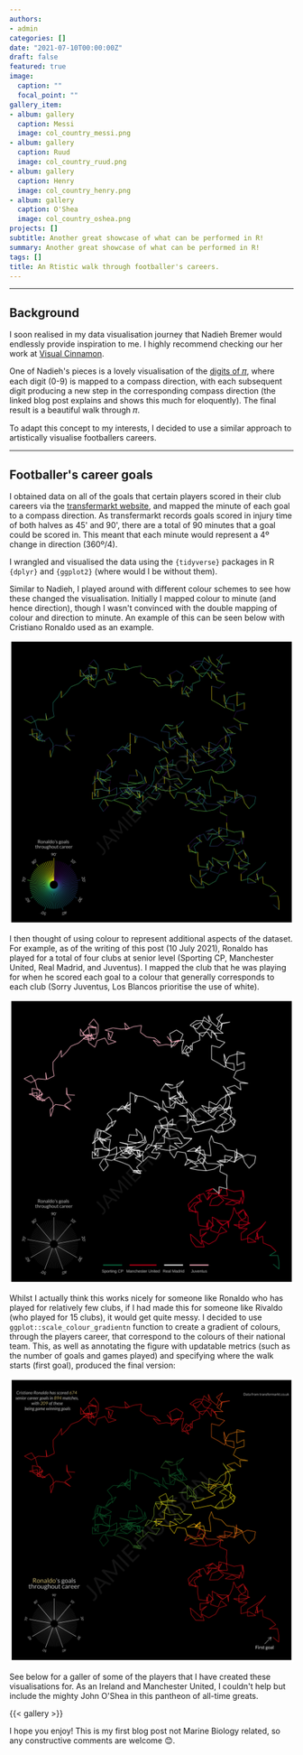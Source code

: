 ```yaml
---
authors:
- admin
categories: []
date: "2021-07-10T00:00:00Z"
draft: false
featured: true
image:
  caption: ""
  focal_point: ""
gallery_item:
- album: gallery
  caption: Messi
  image: col_country_messi.png
- album: gallery
  caption: Ruud
  image: col_country_ruud.png
- album: gallery
  caption: Henry
  image: col_country_henry.png
- album: gallery
  caption: O'Shea
  image: col_country_oshea.png
projects: []
subtitle: Another great showcase of what can be performed in R!
summary: Another great showcase of what can be performed in R!
tags: []
title: An Rtistic walk through footballer's careers.
---
```


---
## Background

I soon realised in my data visualisation journey that Nadieh Bremer would endlessly provide inspiration to me. I highly recommend checking our her work at [Visual Cinnamon](https://www.visualcinnamon.com/).

One of Nadieh's pieces is a lovely visualisation of the [digits of 𝜋](https://www.visualcinnamon.com/2015/01/exploring-art-hidden-in-pi/), where each digit (0-9) is mapped to a compass direction, with each subsequent digit producing a new step in the corresponding compass direction (the linked blog post explains and shows this much for eloquently). The final result is a beautiful walk through 𝜋. 

To adapt this concept to my interests, I decided to use a similar approach to artistically visualise footballers careers.

---

## Footballer's career goals

I obtained data on all of the goals that certain players scored in their club careers via the [transfermarkt website](https://www.transfermarkt.co.uk/), and mapped the minute of each goal to a compass direction. As transfermarkt records goals scored in injury time of both halves as 45' and 90', there are a total of 90 minutes that a goal could be scored in. This meant that each minute would represent a 4º change in direction (360º/4).

I wrangled and visualised the data using the `{tidyverse}` packages in R `{dplyr}` and `{ggplot2}` (where would I be without them).

Similar to Nadieh, I played around with different colour schemes to see how these changed the visualisation. Initially I mapped colour to minute (and hence direction), though I wasn't convinced with the double mapping of colour and direction to minute. An example of this can be seen below with Cristiano Ronaldo used as an example.

![col_min_ronaldo](./col_min_ronaldo.png)

I then thought of using colour to represent additional aspects of the dataset. For example, as of the writing of this post (10 July 2021), Ronaldo has played for a total of four clubs at senior level (Sporting CP, Manchester United, Real Madrid, and Juventus). I mapped the club that he was playing for when he scored each goal to a colour that generally corresponds to each club (Sorry Juventus, Los Blancos prioritise the use of white). 

![col_clubs_ronaldo](./col_clubs_ronaldo.png)

Whilst I actually think this works nicely for someone like Ronaldo who has played for relatively few clubs, if I had made this for someone like Rivaldo (who played for 15 clubs), it would get quite messy. I decided to use `ggplot::scale_colour_gradientn` function to create a gradient of colours, through the players career, that correspond to the colours of their national team. This, as well as annotating the figure with updatable metrics (such as the number of goals and games played) and specifying where the walk starts (first goal), produced the final version:

![col_country_ronaldo](./col_country_ronaldo.png)

See below for a galler of some of the players that I have created these visualisations for. As an Ireland and Manchester United, I couldn't help but include the mighty John O'Shea in this pantheon of all-time greats.

{{< gallery >}}

I hope you enjoy! This is my first blog post not Marine Biology related, so any constructive comments are welcome 😊.


